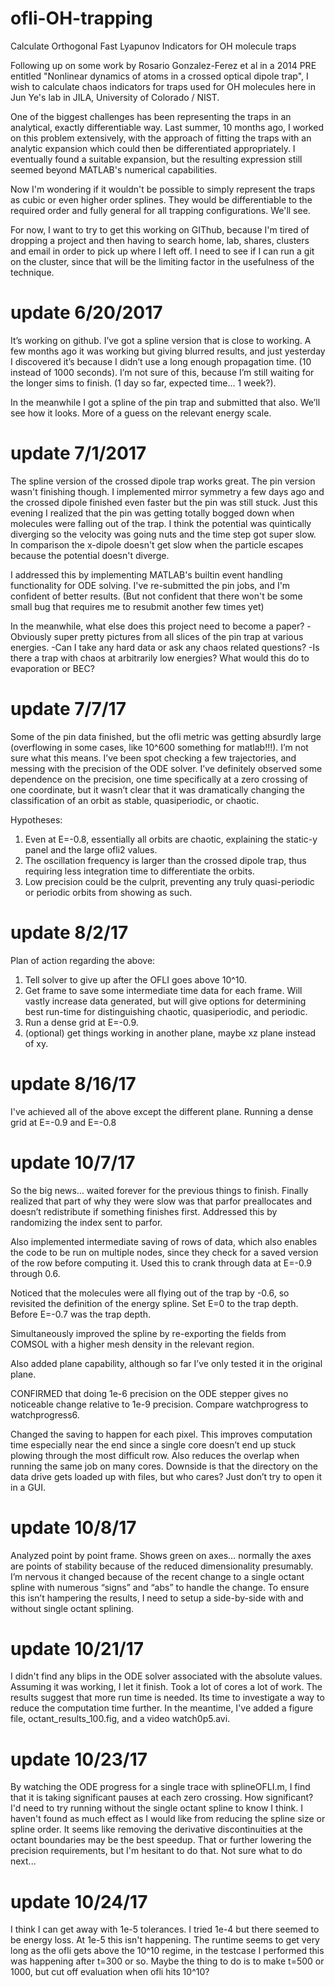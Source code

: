 # ofli-OH-trapping
Calculate Orthogonal Fast Lyapunov Indicators for OH molecule traps

Following up on some work by Rosario Gonzalez-Ferez et al in a 2014 PRE entitled "Nonlinear dynamics of atoms in a crossed optical dipole trap", I wish to calculate chaos indicators for traps used for OH molecules here in Jun Ye's lab in JILA, University of Colorado / NIST.

One of the biggest challenges has been representing the traps in an analytical, exactly differentiable way. Last summer, 10 months ago, I worked on this problem extensively, with the approach of fitting the traps with an analytic expansion which could then be differentiated appropriately. I eventually found a suitable expansion, but the resulting expression still seemed beyond MATLAB's numerical capabilities.

Now I'm wondering if it wouldn't be possible to simply represent the traps as cubic or even higher order splines. They would be differentiable to the required order and fully general for all trapping configurations. We'll see.

For now, I want to try to get this working on GIThub, because I'm tired of dropping a project and then having to search home, lab, shares, clusters and email in order to pick up where I left off. I need to see if I can run a git on the cluster, since that will be the limiting factor in the usefulness of the technique.

# update 6/20/2017
It’s working on github. I’ve got a spline version that is close to working. A few months ago it was working but giving blurred results, and just yesterday I discovered it’s because I didn’t use a long enough propagation time. (10 instead of 1000 seconds). I’m not sure of this, because I’m still waiting for the longer sims to finish. (1 day so far, expected time… 1 week?).

In the meanwhile I got a spline of the pin trap and submitted that also. We’ll see how it looks. More of a guess on the relevant energy scale.

# update 7/1/2017
The spline version of the crossed dipole trap works great. The pin version wasn't finishing though. I implemented mirror symmetry a few days ago and the crossed dipole finished even faster but the pin was still stuck. Just this evening I realized that the pin was getting totally bogged down when molecules were falling out of the trap. I think the potential was quintically diverging so the velocity was going nuts and the time step got super slow. In comparison the x-dipole doesn't get slow when the particle escapes because the potential doesn't diverge.

I addressed this by implementing MATLAB's builtin event handling functionality for ODE solving. I've re-submitted the pin jobs, and I'm confident of better results. (But not confident that there won't be some small bug that requires me to resubmit another few times yet)

In the meanwhile, what else does this project need to become a paper?
-Obviously super pretty pictures from all slices of the pin trap at various energies.
-Can I take any hard data or ask any chaos related questions?
-Is there a trap with chaos at arbitrarily low energies? What would this do to evaporation or BEC?

# update 7/7/17
Some of the pin data finished, but the ofli metric was getting absurdly large (overflowing in some cases, like 10^600 something for matlab!!!). I’m not sure what this means. I’ve been spot checking a few trajectories, and messing with the precision of the ODE solver. I’ve definitely observed some dependence on the precision, one time specifically at a zero crossing of one coordinate, but it wasn’t clear that it was dramatically changing the classification of an orbit as stable, quasiperiodic, or chaotic.

Hypotheses:
1. Even at E=-0.8, essentially all orbits are chaotic, explaining the static-y panel and the large ofli2 values.
2. The oscillation frequency is larger than the crossed dipole trap, thus requiring less integration time to differentiate the orbits.
3. Low precision could be the culprit, preventing any truly quasi-periodic or periodic orbits from showing as such.

# update 8/2/17
Plan of action regarding the above:
1. Tell solver to give up after the OFLI goes above 10^10.
2. Get frame to save some intermediate time data for each frame. Will vastly increase data generated, but will give options for determining best run-time for distinguishing chaotic, quasiperiodic, and periodic.
3. Run a dense grid at E=-0.9.
4. (optional) get things working in another plane, maybe xz plane instead of xy.

# update 8/16/17
I've achieved all of the above except the different plane. Running a dense grid at E=-0.9 and E=-0.8

# update 10/7/17
So the big news… waited forever for the previous things to finish. Finally realized that part of why they were slow was that parfor preallocates and doesn’t redistribute if something finishes first. Addressed this by randomizing the index sent to parfor.

Also implemented intermediate saving of rows of data, which also enables the code to be run on multiple nodes, since they check for a saved version of the row before computing it. Used this to crank through data at E=-0.9 through 0.6.

Noticed that the molecules were all flying out of the trap by -0.6, so revisited the definition of the energy spline. Set E=0 to the trap depth. Before E=-0.7 was the trap depth.

Simultaneously improved the spline by re-exporting the fields from COMSOL with a higher mesh density in the relevant region.

Also added plane capability, although so far I’ve only tested it in the original plane.

CONFIRMED that doing 1e-6 precision on the ODE stepper gives no noticeable change relative to 1e-9 precision. Compare watchprogress to watchprogress6.

Changed the saving to happen for each pixel. This improves computation time especially near the end since a single core doesn’t end up stuck plowing through the most difficult row. Also reduces the overlap when running the same job on many cores. Downside is that the directory on the data drive gets loaded up with files, but who cares? Just don’t try to open it in a GUI.

# update 10/8/17
Analyzed point by point frame. Shows green on axes… normally the axes are points of stability because of the reduced dimensionality presumably. I’m nervous it changed because of the recent change to a single octant spline with numerous “signs” and “abs” to handle the change. To ensure this isn’t hampering the results, I need to setup a side-by-side with and without single octant splining.

# update 10/21/17
I didn't find any blips in the ODE solver associated with the absolute values. Assuming it was working, I let it finish. Took a lot of cores a lot of work. The results suggest that more run time is needed. Its time to investigate a way to reduce the computation time further. In the meantime, I've added a figure file, octant_results_100.fig, and a video watch0p5.avi.

# update 10/23/17
By watching the ODE progress for a single trace with splineOFLI.m, I find that it is taking significant pauses at each zero crossing. How significant? I'd need to try running without the single octant spline to know I think. I haven't found as much effect as I would like from reducing the spline size or spline order. It seems like removing the derivative discontinuities at the octant boundaries may be the best speedup. That or further lowering the precision requirements, but I'm hesitant to do that. Not sure what to do next...

# update 10/24/17
I think I can get away with 1e-5 tolerances. I tried 1e-4 but there seemed to be energy loss. At 1e-5 this isn't happening. The runtime seems to get very long as the ofli gets above the 10^10 regime, in the testcase I performed this was happening after t=300 or so. Maybe the thing to do is to make t=500 or 1000, but cut off evaluation when ofli hits 10^10?